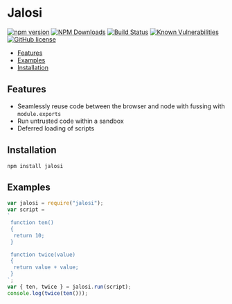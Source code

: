 # Jalosi 

[![npm version](https://badge.fury.io/js/jalosi.png)](https://badge.fury.io/js/jalosi)
[![NPM Downloads](https://img.shields.io/npm/dm/jalosi)](https://www.npmjs.com/package/jalosi)
[![Build Status](https://travis-ci.com/gardhr/jalosi.png?branch=master)](https://travis-ci.com/gardhr/jalosi)
[![Known Vulnerabilities](https://snyk.io/test/github/gardhr/jalosi/badge.svg?targetFile=package.json)](https://snyk.io/test/github/gardhr/jalosi?targetFile=package.json)
[![GitHub license](https://img.shields.io/badge/license-MIT-blue.svg)](https://github.com/gardhr/jalosi/blob/master/LICENSE)

- [Features](#features)
- [Examples](#examples)
- [Installation](#installation)

## Features
- Seamlessly reuse code between the browser and node with fussing with `module.exports`
- Run untrusted code within a sandbox
- Deferred loading of scripts

## Installation
```
npm install jalosi
```

## Examples
```js
var jalosi = require("jalosi");
var script = 
`
 function ten()
 { 
  return 10; 
 }

 function twice(value)
 { 
  return value + value;
 }
`;
var { ten, twice } = jalosi.run(script);
console.log(twice(ten()));

```

